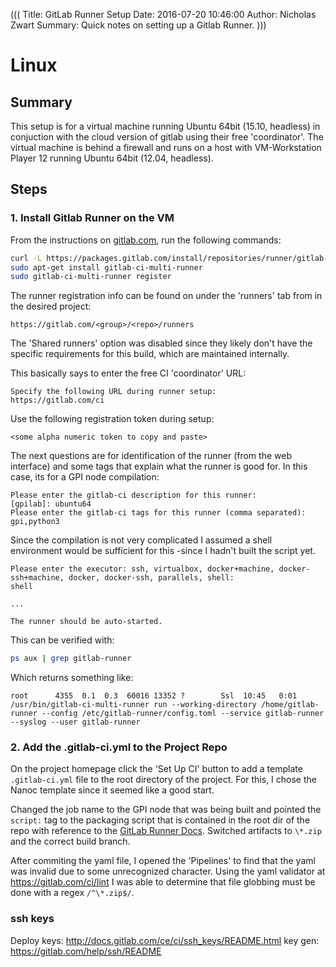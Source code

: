 (((
Title: GitLab Runner Setup
Date: 2016-07-20 10:46:00
Author: Nicholas Zwart
Summary: Quick notes on setting up a Gitlab Runner.
)))

# Linux 

## Summary
This setup is for a virtual machine running Ubuntu 64bit (15.10, headless) in
conjuction with the cloud version of gitlab using their free 'coordinator'.
The virtual machine is behind a firewall and runs on a host with VM-Workstation
Player 12 running Ubuntu 64bit (12.04, headless).

## Steps

### 1. Install Gitlab Runner on the VM
From the instructions on
[gitlab.com](https://gitlab.com/gitlab-org/gitlab-ci-multi-runner/blob/master/docs/install/linux-repository.md),
run the following commands:

```bash
curl -L https://packages.gitlab.com/install/repositories/runner/gitlab-ci-multi-runner/script.deb.sh | sudo bash
sudo apt-get install gitlab-ci-multi-runner
sudo gitlab-ci-multi-runner register
```

The runner registration info can be found on under the 'runners' tab from in
the desired project:
```
https://gitlab.com/<group>/<repo>/runners
```
The 'Shared runners' option was disabled since they likely don't have the
specific requirements for this build, which are maintained internally.

This basically says to enter the free CI 'coordinator' URL:
```
Specify the following URL during runner setup: 
https://gitlab.com/ci
```
Use the following registration token during setup:
```
<some alpha numeric token to copy and paste>
```

The next questions are for identification of the runner (from the web
interface) and some tags that explain what the runner is good for.  In this
case, its for a GPI node compilation:
```
Please enter the gitlab-ci description for this runner:
[gpilab]: ubuntu64
Please enter the gitlab-ci tags for this runner (comma separated):
gpi,python3
```

Since the compilation is not very complicated I assumed a shell environment
would be sufficient for this -since I hadn't built the script yet.
```
Please enter the executor: ssh, virtualbox, docker+machine, docker-ssh+machine, docker, docker-ssh, parallels, shell:
shell

...

The runner should be auto-started.
```

This can be verified with:
```bash
ps aux | grep gitlab-runner
```

Which returns something like:
```
root      4355  0.1  0.3  60016 13352 ?        Ssl  10:45   0:01 /usr/bin/gitlab-ci-multi-runner run --working-directory /home/gitlab-runner --config /etc/gitlab-runner/config.toml --service gitlab-runner --syslog --user gitlab-runner
```

### 2. Add the .gitlab-ci.yml to the Project Repo
On the project homepage click the 'Set Up CI' button to add a template
`.gitlab-ci.yml` file to the root directory of the project.  For this, I chose
the Nanoc template since it seemed like a good start.

Changed the job name to the GPI node that was being built and pointed the
`script:` tag to the packaging script that is contained in the root dir of the
repo with reference to the [GitLab Runner
Docs](http://docs.gitlab.com/ce/ci/yaml/README.html#image-and-services).
Switched artifacts to `\*.zip` and the correct build branch.

After commiting the yaml file, I opened the 'Pipelines' to find that the yaml
was invalid due to some unrecognized character. Using the yaml validator at
https://gitlab.com/ci/lint I was able to determine that file globbing must be
done with a regex `/^\*.zip$/`.


### ssh keys
Deploy keys: http://docs.gitlab.com/ce/ci/ssh_keys/README.html
key gen: https://gitlab.com/help/ssh/README

